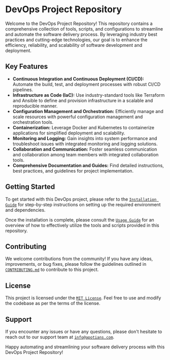 # DevOps Project Repository

Welcome to the DevOps Project Repository! This repository contains a comprehensive collection of tools, scripts, and configurations to streamline and automate the software delivery process. By leveraging industry best practices and cutting-edge technologies, our goal is to enhance the efficiency, reliability, and scalability of software development and deployment.

## Key Features

- **Continuous Integration and Continuous Deployment (CI/CD):** Automate the build, test, and deployment processes with robust CI/CD pipelines.
- **Infrastructure as Code (IaC):** Use industry-standard tools like Terraform and Ansible to define and provision infrastructure in a scalable and reproducible manner.
- **Configuration Management and Orchestration:** Efficiently manage and scale resources with powerful configuration management and orchestration tools.
- **Containerization:** Leverage Docker and Kubernetes to containerize applications for simplified deployment and scalability.
- **Monitoring and Logging:** Gain insights into system performance and troubleshoot issues with integrated monitoring and logging solutions.
- **Collaboration and Communication:** Foster seamless communication and collaboration among team members with integrated collaboration tools.
- **Comprehensive Documentation and Guides:** Find detailed instructions, best practices, and guidelines for project implementation.

## Getting Started

To get started with this DevOps project, please refer to the [`Installation Guide`](docs/installation-guide.md) for step-by-step instructions on setting up the required environment and dependencies.

Once the installation is complete, please consult the [`Usage Guide`](docs/usage-guide.md) for an overview of how to effectively utilize the tools and scripts provided in this repository.

## Contributing

We welcome contributions from the community! If you have any ideas, improvements, or bug fixes, please follow the guidelines outlined in [`CONTRIBUTING.md`](CONTRIBUTING.md) to contribute to this project.

## License

This project is licensed under the [`MIT License`](LICENSE). Feel free to use and modify the codebase as per the terms of the license.

## Support

If you encounter any issues or have any questions, please don't hesitate to reach out to our support team at [`info@apotians.com`](mailto:info@apotians.com).

Happy automating and streamlining your software delivery process with this DevOps Project Repository!
